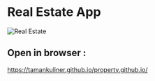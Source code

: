 # Real Estate App

![Real Estate](https://i.ibb.co/jTW4bFC/image.png)


## Open in browser :

https://tamankuliner.github.io/property.github.io/


